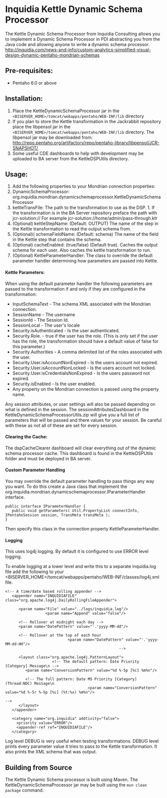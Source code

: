 Inquidia Kettle Dynamic Schema Processor
============================

The Kettle Dynamic Schema Processor from Inquidia Consulting allows you to implement a Dynamic Schema Processor in PDI abstracting you from the Java code and allowing anyone to write a dynamic schema processor.  http://inquidia.com/news-and-info/custom-analytics-simplified-visual-design-dynamic-pentaho-mondrian-schemas

Pre-requisites:
--------------------------
- Pentaho 6.0 or above

Installation:
--------------------------

1. Place the KettleDynamicSchemaProcessor jar in the `<BISERVER_HOME>/tomcat/webapps/pentaho/WEB-INF/lib` directory
2. If you plan to store the Kettle transformation in the Jackrabbit repository place the libpensol jar in the `<BISERVER_HOME>/tomcat/webapps/pentaho/WEB-INF/lib` directory.  The libpensol jar may be downloaded from: http://repo.pentaho.org/artifactory/repo/pentaho-library/libpensol/JCR-SNAPSHOT/
3. Some useful CDE dashboards to help with development may be uploaded to BA server from the KettleDSPUtils directory.

Usage:
---------------------------

1. Add the following properties to your Mondrian connection properties:
  1. DynamicSchemaProcessor: org.inquidia.mondrian.dynamicschemaprocessor.KettleDynamicSchemaProcessor
  2. kettleTransFile: The path to the transformation to use as the DSP.
    1. If the transformation is in the BA Server repository preface the path with jcr-solution://  For example jcr-solution://home/admin/pass-through.ktr
  3. (Optional) kettleStepName: (Default: OUTPUT) The name of the step in the Kettle transformation to read the output schema from.
  4. (Optional)( schemaFieldName: (Default: schema) The name of the field in the Kettle step that contains the schema.
  5. (Optional) cacheEnabled: (true/false) (Default true).  Caches the output schema for each user.  Also caches the kettle transformation to run.
  6. (Optional) KettleParameterHandler: The class to override the default parameter handler determining how parameters are passed into Kettle.

#### Kettle Parameters:

When using the default parameter handler the following parameters are passed to the transformation if and only if they are configured in the transformation:

- InputSchemaText - The schema XML associated with the Mondrian connection.
- SessionName - The username
- SessionId - The Session Id.
- SessionLocal - The user's locale
- Security.isAuthenticated - Is the user authenticated.
- Security.Role.<Role Name> - true if the user has the role.  (This is only set if the user has the role, the transformation should have a default value of false for this parameter.)
- Security.Authorities - A comma delimited list of the roles associated with the user.
- Security.User.isAccountNonExpired - Is the users account not expired.
- Security.User.isAccountNonLocked - Is the users account not locked.
- Security.User.isCredentialsNonExpired - Is the users password not expired.
- Security.isEnabled - Is the user enabled.
- Any property on the Mondrian connection is passed using the property name.

Any session attributes, or user settings will also be passed depending on what is defined in the session.  The sessionAttributesDashboard in the KettleDynamicSchemaProcessorUtils.zip will give you a full list of parameters that will be passed and there values for your session.  Be careful with these as not all of these are set for every session.

#### Clearing the Cache:

The dspCacheClearer dashboard will clear everything out of the dynamic schema processor cache.  This dashboard is found in the KettleDSPUtils folder and must be deployed in BA server.

#### Custom Parameter Handling

You may override the default parameter handling to pass things any way you want.  To do this create a Java class that implement the org.inquidia.mondrian.dynamicschemaprocessor.IParameterHandler interface.

```
public interface IParameterHandler {
   public void getParameters( Util.PropertyList connectInfo, IPentahoSession session, TransMeta transMeta );
}
```

Then specify this class in the connection property KettleParameterHandler.

#### Logging

This uses log4j logging.  By default it is configured to use ERROR level logging.

To enable logging at a lower level and write this to a separate inquidia.log file add the following to your <BISERVER_HOME>/tomcat/webapps/pentaho/WEB-INF/classes/log4j.xml file.

```
<!-- A time/date based rolling appender -->
   <appender name="INQUIDIAFILE" class="org.apache.log4j.DailyRollingFileAppender">

      <param name="File" value="../logs/inquidia.log"/>
                  <param name="Append" value="false"/>

      <!-- Rollover at midnight each day -->
      <param name="DatePattern" value="'.'yyyy-MM-dd"/>

      <!-- Rollover at the top of each hour
                            <param name="DatePattern" value="'.'yyyy-MM-dd-HH"/>
                                                   -->

      <layout class="org.apache.log4j.PatternLayout">
                     <!-- The default pattern: Date Priority [Category] Message\n -->
         <param name="ConversionPattern" value="%d %-5p [%c] %m%n"/>

         <!-- The full pattern: Date MS Priority [Category] (Thread:NDC) Message\n
                                     <param name="ConversionPattern" value="%d %-5r %-5p [%c] (%t:%x) %m%n"/>
                                                                      -->
      </layout>
   </appender>

   <category name="org.inquidia" addtivity="false">
     <priority value="ERROR"/>
     <appender-ref ref="INQUIDIAFILE"/>
   </category>
```

Log level DEBUG is very useful when testing transformations.  DEBUG level prints every parameter value it tries to pass to the Kettle transformation.  It also prints the XML schema that was output.

Building from Source
--------------------

The Kettle Dynamic Schema processor is built using Maven.  The KettleDynamicSchemaProcessor jar may be built using the `mvn clean package` command.
